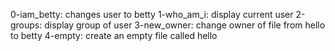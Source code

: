 0-iam_betty: changes user to betty
1-who_am_i: display current user
2-groups: display group of user
3-new_owner: change owner of file from hello to betty
4-empty: create an empty file called hello
